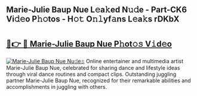 ## Marie-Julie Baup Nue L𝚎a𝚔ed N𝚞𝚍e - Part-CK6 Vi𝚍𝚎o P𝚑𝚘tos - H𝚘𝚝 O𝚗𝚕yf𝚊ns L𝚎a𝚔s rDKbX

# <h2><a href="http://kf0w0u.oniu.top/?m=Marie-Julie+Baup+Nue">🔗👉 🔴 Marie-Julie Baup Nue P𝚑ot𝚘𝚜 V𝚒d𝚎o</a></h2>

[![Marie-Julie Baup Nue Nu𝚍e𝚜](https://i.imgur.com/0qMVB7G.gif)](http://kf0w0u.oniu.top/?m=Marie-Julie+Baup+Nue)
Online entertainer and multimedia artist Marie-Julie Baup Nue, celebrated for sharing dance and lifestyle ideas through viral dance routines and compact clips. Outstanding juggling partner Marie-Julie Baup Nue, recognized for their remarkable abilities and accomplishments in juggling with others.  
